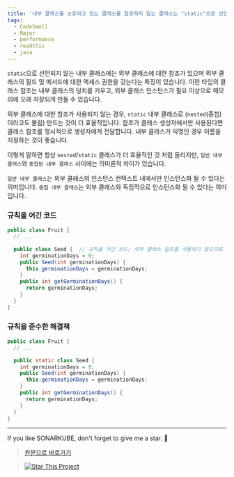 ```yaml
---
title: '내부 클래스를 소유하고 있는 클래스를 참조하지 않는 클래스는 "static"으로 선언되어야 합니다'
tags:
  - CodeSmell
  - Major
  - performance
  - readthis
  - java
---
```


`static`으로 선언되지 않는 내부 클래스에는 외부 클래스에 대한 참조가 있으며 외부 클래스의 필드 및 메서드에 대한 액세스 권한을 갖는다는 특징이 있습니다.
이런 타입의 클래스 참조는 내부 클래스의 덩치를 키우고, 외부 클래스 인스턴스가 필요 이상으로 메모리에 오래 저장되게 만들 수 있습니다.

외부 클래스에 대한 참조가 사용되지 않는 경우, `static` 내부 클래스로 (`nested`(중첩)이라고도 불림) 만드는 것이 더 효율적입니다.
참조가 클래스 생성자에서만 사용된다면 클래스 참조를 명시적으로 생성자에게 전달합니다.
내부 클래스가 익명인 경우 이름을 지정하는 것이 좋습니다.

이렇게 말하면 항상 `nested`/`static` 클래스가 더 효율적인 것 처럼 들리지만, `일반 내부 클래스`와 `중첩된 내부 클래스` 사이에는 의미론적 차이가 있습니다.

`일반 내부 클래스`는 외부 클래스의 인스턴스 컨텍스트 내에서만 인스턴스화 될 수 있다는 의미입니다.
`중첩 내부 클래스`는 외부 클래스와 독립적으로 인스턴스화 될 수 있다는 의미입니다.

### 규칙을 어긴 코드

```java
public class Fruit {
  // ...

  public class Seed {  // 규칙을 어긴 코드; 외부 클래스 참조를 사용하지 않으므로 static으로 만들어야 합니다.
    int germinationDays = 0;
    public Seed(int germinationDays) {
      this.germinationDays = germinationDays;
    }
    public int getGerminationDays() {
      return germinationDays;
    }
  }
}
```

### 규칙을 준수한 해결책

```java
public class Fruit {
  // ...

  public static class Seed {
    int germinationDays = 0;
    public Seed(int germinationDays) {
      this.germinationDays = germinationDays;
    }
    public int getGerminationDays() {
      return germinationDays;
    }
  }
}
```

---

If you like SONARKUBE, don't forget to give me a star. :star2:

> [원문으로 바로가기](https://rules.sonarsource.com/java/RSPEC-2694)

> [![Star This Project](https://img.shields.io/github/stars/kantabile/sonarkube.svg?label=Stars&style=social)](https://github.com/kantabile/sonarkube)

